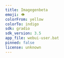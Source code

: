 ```yaml
---
title: Imagegenbeta
emoji: 👁
colorFrom: yellow
colorTo: indigo
sdk: gradio
sdk_version: 3.5
app_file: webui-user.bat
pinned: false
license: unknown
---
```

